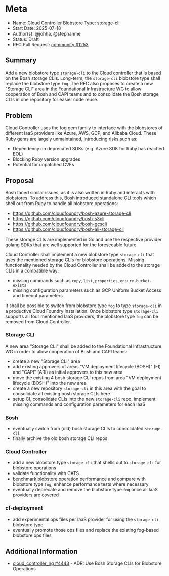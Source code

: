 # Meta
[meta]: #meta
- Name: Cloud Controller Blobstore Type: storage-cli
- Start Date: 2025-07-18
- Author(s): @johha, @stephanme
- Status: Draft <!-- Acceptable values: Draft, Approved, On Hold, Superseded -->
- RFC Pull Request: [community #1253](https://github.com/cloudfoundry/community/pull/1253)


## Summary

Add a new blobstore type `storage-cli` to the Cloud controller that is based on the Bosh storage CLIs. Long-term, the `storage-cli` blobstore type shall replace the blobstore type `fog`.
The RFC also proposes to create a new "Storage CLI" area in the Foundational Infrastructure WG to allow cooperation of Bosh and CAPI teams and to consolidate the Bosh storage CLIs in one repository for easier code reuse.

## Problem

Cloud Controller uses the fog gem family to interface with the blobstores of different IaaS providers like Azure, AWS, GCP, and Alibaba Cloud.
These Ruby gems are largely unmaintained, introducing risks such as:
* Dependency on deprecated SDKs (e.g. Azure SDK for Ruby has reached EOL)
* Blocking Ruby version upgrades
* Potential for unpatched CVEs

## Proposal

Bosh faced similar issues, as it is also written in Ruby and interacts with blobstores. To address this, Bosh introduced standalone CLI tools which shell out from Ruby to handle all blobstore operations:
- https://github.com/cloudfoundry/bosh-azure-storage-cli
- https://github.com/cloudfoundry/bosh-s3cli
- https://github.com/cloudfoundry/bosh-gcscli
- https://github.com/cloudfoundry/bosh-ali-storage-cli

These storage CLIs are implemented in Go and use the respective provider golang SDKs that are well supported for the foreseeable future.

Cloud Controller shall implement a new blobstore type `storage-cli` that uses the mentioned storage CLIs for blobstore operations. Missing functionality needed by the Cloud Controller shall be added to the storage CLIs in a compatible way:
- missing commands such as `copy`, `list`, `properties`, `ensure-bucket-exists`
- missing configuration parameters such as GCP Uniform Bucket Access and timeout parameters

It shall be possible to switch from blobstore type `fog` to type `storage-cli` in a productive Cloud Foundry installation. Once blobstore type `storage-cli` supports all four mentioned IaaS providers, the blobstore type `fog` can be removed from Cloud Controller.

### Storage CLI 

A new area "Storage CLI" shall be added to the Foundational Infrastructure WG in order to allow cooperation of Bosh and CAPI teams:

- create a new "Storage CLI" area
- add existing approvers of areas "VM deployment lifecycle (BOSH)" (FI) and "CAPI" (ARI) as initial approvers to this new area
- move the existing 4 bosh storage CLI repos from area "VM deployment lifecycle (BOSH)" into the new area 
- create a new repository `storage-cli` in this area with the goal to consolidate all existing bosh storage CLIs here
- setup CI, consolidate CLIs into the new `storage-cli` repo, implement missing commands and configuration parameters for each IaaS

### Bosh

- eventually switch from (old) bosh storage CLIs to consolidated `storage-cli` 
- finally archive the old bosh storage CLI repos

### Cloud Controller

- add a new blobstore type `storage-cli` that shells out to `storage-cli` for blobstore operations
- validate functionality with CATS
- benchmark blobstore operation performance and compare with blobstore type `fog`, enhance performance tests where necessary
- eventually deprecate and remove the blobstore type `fog` once all IaaS providers are covered

### cf-deployment

- add experimental ops files per IaaS provider for using the `storage-cli` blobstore type
- eventually promote those ops files and replace the existing fog-based blobstore ops files

## Additional Information

- [cloud_controller_ng #4443](https://github.com/cloudfoundry/cloud_controller_ng/pull/4443) - ADR: Use Bosh Storage CLIs for Blobstore Operations
